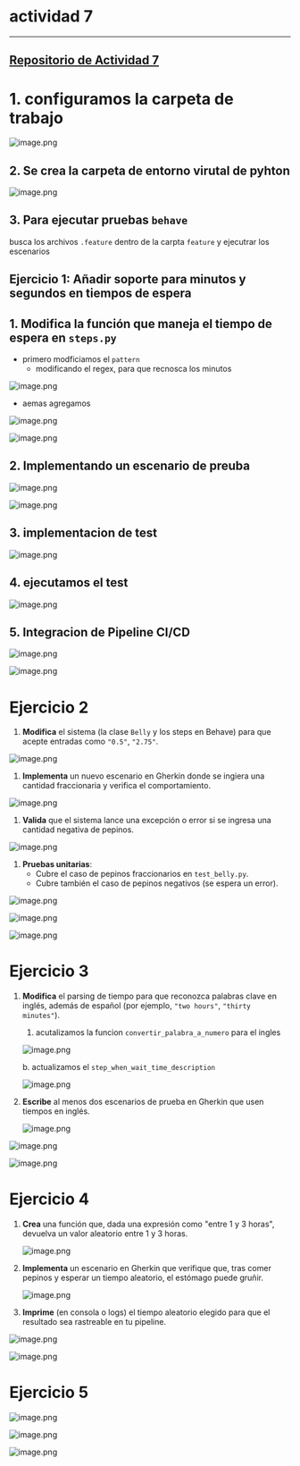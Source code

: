 # actividad 7
---
[Repositorio de Actividad 7](https://github.com/GermainAN/ACtividad7.git)
---
# 1. configuramos la carpeta de trabajo

![image.png](imagen/image.png)

## 2. Se crea la carpeta de entorno virutal de pyhton

![image.png](imagen/image%201.png)

## 3. Para ejecutar pruebas `behave`

busca los archivos `.feature` dentro de la carpta `feature`  y ejecutrar los escenarios

## **Ejercicio 1: Añadir soporte para minutos y segundos en tiempos de espera**

## 1. **Modifica** la función que maneja el tiempo de espera en `steps.py`

- primero modficiamos el `pattern`
    - modificando el regex, para  que recnosca los minutos

![image.png](imagen/image%202.png)

- aemas agregamos

![image.png](imagen/image%203.png)

![image.png](imagen/image%204.png)

## 2. Implementando un escenario de preuba

![image.png](imagen/image%205.png)

![image.png](imagen/image%206.png)

## 3. implementacion de test

![image.png](imagen/image%207.png)

## 4. ejecutamos el test

![image.png](imagen/image%208.png)

## 5. Integracion de Pipeline  CI/CD

![image.png](imagen/image%209.png)

![image.png](imagen/image%2010.png)

# Ejercicio 2

1. **Modifica** el sistema (la clase `Belly` y los steps en Behave) para que acepte entradas como `"0.5"`, `"2.75"`.

![image.png](imagen/image%2011.png)

1. **Implementa** un nuevo escenario en Gherkin donde se ingiera una cantidad fraccionaria y verifica el comportamiento.

![image.png](imagen/image%2012.png)

1. **Valida** que el sistema lance una excepción o error si se ingresa una cantidad negativa de pepinos.

![image.png](imagen/image%2013.png)

1. **Pruebas unitarias**:
    - Cubre el caso de pepinos fraccionarios en `test_belly.py`.
    - Cubre también el caso de pepinos negativos (se espera un error).

![image.png](imagen/image%2014.png)

![image.png](imagen/image%2015.png)

![image.png](imagen/image%2016.png)

# Ejercicio 3

1. **Modifica** el parsing de tiempo para que reconozca palabras clave en inglés, además de español (por ejemplo, `"two hours"`, `"thirty minutes"`).
    1. acutalizamos la funcion `convertir_palabra_a_numero`  para el ingles 
    
    ![image.png](imagen/image%2017.png)
    
     b. actualizamos el `step_when_wait_time_description`
    
    ![image.png](imagen/image%2018.png)
    
2. **Escribe** al menos dos escenarios de prueba en Gherkin que usen tiempos en inglés.
    
    ![image.png](imagen/image%2019.png)
    

![image.png](imagen/image%2020.png)

![image.png](imagen/image%2021.png)

# Ejercicio 4

1. **Crea** una función que, dada una expresión como "entre 1 y 3 horas", devuelva un valor aleatorio entre 1 y 3 horas.
    
    ![image.png](imagen/image%2022.png)
    
2. **Implementa** un escenario en Gherkin que verifique que, tras comer pepinos y esperar un tiempo aleatorio, el estómago puede gruñir.
    
    ![image.png](imagen/image%2023.png)
    
3. **Imprime** (en consola o logs) el tiempo aleatorio elegido para que el resultado sea rastreable en tu pipeline.

![image.png](imagen/image%2024.png)

![image.png](imagen/image%2025.png)

# Ejercicio 5

![image.png](imagen/image%2026.png)

![image.png](imagen/image%2027.png)

![image.png](imagen/image%2028.png)